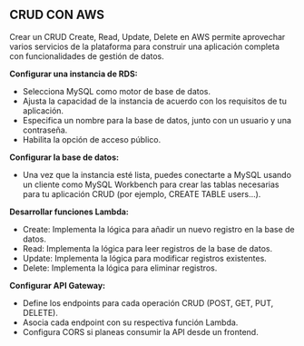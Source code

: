 ## CRUD CON AWS

Crear un CRUD Create, Read, Update, Delete en AWS permite aprovechar varios servicios de la plataforma para construir una aplicación completa con funcionalidades de gestión de datos.

**Configurar una instancia de RDS:**
- Selecciona MySQL como motor de base de datos.
- Ajusta la capacidad de la instancia de acuerdo con los requisitos de tu aplicación.
- Especifica un nombre para la base de datos, junto con un usuario y una contraseña.
- Habilita la opción de acceso público.

**Configurar la base de datos:**
- Una vez que la instancia esté lista, puedes conectarte a MySQL usando un cliente como MySQL Workbench para crear las tablas necesarias para tu aplicación CRUD (por ejemplo, CREATE TABLE users...).

**Desarrollar funciones Lambda:**
- Create: Implementa la lógica para añadir un nuevo registro en la base de datos.
- Read: Implementa la lógica para leer registros de la base de datos.
- Update: Implementa la lógica para modificar registros existentes.
- Delete: Implementa la lógica para eliminar registros.

**Configurar API Gateway:**
- Define los endpoints para cada operación CRUD (POST, GET, PUT, DELETE).
- Asocia cada endpoint con su respectiva función Lambda.
- Configura CORS si planeas consumir la API desde un frontend.
